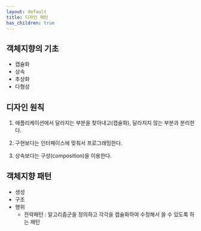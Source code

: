 ```yaml
---
layout: default
title: 디자인 패턴
has_children: true
---
```


## 객체지향의 기초

- 캡슐화
- 상속
- 추상화
- 다형성


## 디자인 원칙

1. 애플리케이션에서 달라지는 부분을 찾아내고(캡슐화), 달라지지 않는 부분과 분리한다.

2. 구현보다는 인터페이스에 맞춰서 프로그래밍한다.

3. 상속보다는 구성(composition)을 이용한다.


## 객체지향 패턴

- 생성
- 구조
- 행위
  - 전략패턴 : 알고리즘군을 정의하고 각각을 캡슐화하여 수정해서 쓸 수 있도록 하는 패턴